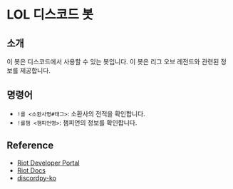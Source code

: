 # LOL 디스코드 봇

## 소개
이 봇은 디스코드에서 사용할 수 있는 봇입니다. 이 봇은 리그 오브 레전드와 관련된 정보를 제공합니다.

## 명령어
- `!롤 <소환사명#태그>`: 소환사의 전적을 확인합니다.
- `!롤챔 <챔피언명>`: 챔피언의 정보를 확인합니다.

## Reference
- [Riot Developer Portal](https://developer.riotgames.com/)
- [Riot Docs](https://developer.riotgames.com/docs/lol)
- [discordpy-ko](https://discordpy-ko.github.io/)